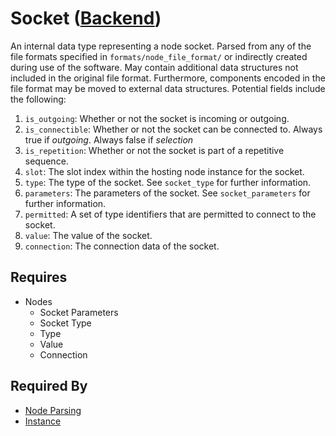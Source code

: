 # Socket ([Backend](../backend.md))

An internal data type representing a node socket. Parsed from any of the file formats specified in `formats/node_file_format/` or indirectly created during use of the software. May contain additional data structures not included in the original file format. Furthermore, components encoded in the file format may be moved to external data structures. Potential fields include the following:

1. `is_outgoing`: Whether or not the socket is incoming or outgoing.
2. `is_connectible`: Whether or not the socket can be connected to. Always true if *outgoing*. Always false if *selection*
3. `is_repetition`: Whether or not the socket is part of a repetitive sequence.
4. `slot`: The slot index within the hosting node instance for the socket.
5. `type`: The type of the socket. See `socket_type` for further information.
6. `parameters`: The parameters of the socket. See `socket_parameters` for further information.
7. `permitted`: A set of type identifiers that are permitted to connect to the socket.
8. `value`: The value of the socket.
9. `connection`: The connection data of the socket.

## Requires

- Nodes
    - Socket Parameters
    - Socket Type
    - Type
    - Value
    - Connection

## Required By

- [Node Parsing](../node_file_format/parsing.md)
- [Instance](./instance.md)
